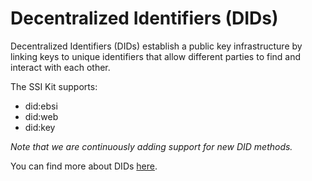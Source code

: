 # Decentralized Identifiers (DIDs)

Decentralized Identifiers (DIDs) establish a public key infrastructure by linking keys to unique identifiers that allow different parties to find and interact with each other.

The SSI Kit supports:

* did:ebsi
* did:web
* did:key

_Note that we are continuously adding support for new DID methods._

You can find more about DIDs [here](../../what-is-ssi/technologies-and-concepts.md).
